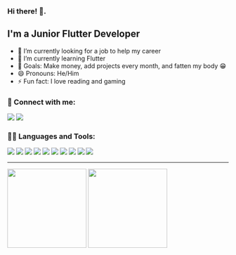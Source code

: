 ### Hi there! 👋.

## I'm a Junior Flutter Developer
- 🔭 I’m currently looking for a job to help my career
- 🌱 I’m currently learning Flutter
- 🎯 Goals: Make money, add projects every month, and fatten my body 😁
- 😄 Pronouns: He/Him
- ⚡ Fun fact: I love reading and gaming

### 🤝 Connect with me:

<a href = "mailto:rohmad04rifai@gmail.com"><img src="https://img.shields.io/badge/Gmail-D14836?style=for-the-badge&logo=gmail&logoColor=white" /></a>
<a href = "https://www.linkedin.com/in/rohmad-rifai/"><img src="https://img.shields.io/badge/LinkedIn-0077B5?style=for-the-badge&logo=linkedin&logoColor=white" /></a>

### 👨‍💻 Languages and Tools:

<img src="https://img.shields.io/badge/C-00599C?style=for-the-badge&logo=c&logoColor=white" /><span> </span>
<img src="https://img.shields.io/badge/C%2B%2B-00599C?style=for-the-badge&logo=c%2B%2B&logoColor=white" />
<img src="https://img.shields.io/badge/Dart-0175C2?style=for-the-badge&logo=dart&logoColor=white" />
<img src="https://img.shields.io/badge/Flutter-02569B?style=for-the-badge&logo=flutter&logoColor=white" />
<img src="https://img.shields.io/badge/MySQL-005C84?style=for-the-badge&logo=mysql&logoColor=white" />
<img src="https://img.shields.io/badge/Visual_Studio_Code-0078D4?style=for-the-badge&logo=visual%20studio%20code&logoColor=white" />
<img  src="https://img.shields.io/badge/Visual_Studio-5C2D91?style=for-the-badge&logo=visual%20studio&logoColor=white" />
<img src="https://img.shields.io/badge/Canva-%2300C4CC.svg?&style=for-the-badge&logo=Canva&logoColor=white" />
<img src="https://img.shields.io/badge/Figma-F24E1E?style=for-the-badge&logo=figma&logoColor=white" />
<img src="https://img.shields.io/badge/Arduino_IDE-00979D?style=for-the-badge&logo=arduino&logoColor=white" />

---

<img height="180em" src="https://github-readme-stats-eight-theta.vercel.app/api?username=rohmadrifai&show_icons=true&theme=react&include_all_commits=true&count_private=true"/><span> </span>
<img height="180em" src="https://github-readme-stats-eight-theta.vercel.app/api/top-langs/?username=rohmadrifai&layout=compact&langs_count=8&theme=react"/>

